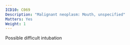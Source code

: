 ```yaml
---
ICD10: C069
Description: "Malignant neoplasm: Mouth, unspecified"
Matters: Yes
Weight: 1
---
```

Possible difficult intubation

